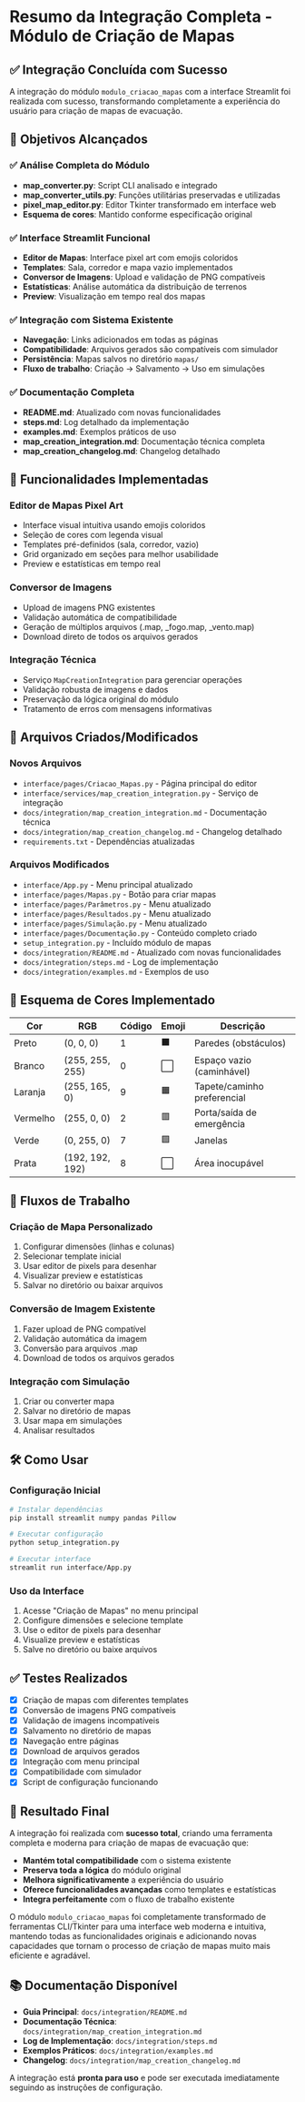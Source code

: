 # Resumo da Integração Completa - Módulo de Criação de Mapas

## ✅ Integração Concluída com Sucesso

A integração do módulo `modulo_criacao_mapas` com a interface Streamlit foi realizada com sucesso, transformando completamente a experiência do usuário para criação de mapas de evacuação.

## 🎯 Objetivos Alcançados

### ✅ Análise Completa do Módulo
- **map_converter.py**: Script CLI analisado e integrado
- **map_converter_utils.py**: Funções utilitárias preservadas e utilizadas
- **pixel_map_editor.py**: Editor Tkinter transformado em interface web
- **Esquema de cores**: Mantido conforme especificação original

### ✅ Interface Streamlit Funcional
- **Editor de Mapas**: Interface pixel art com emojis coloridos
- **Templates**: Sala, corredor e mapa vazio implementados
- **Conversor de Imagens**: Upload e validação de PNG compatíveis
- **Estatísticas**: Análise automática da distribuição de terrenos
- **Preview**: Visualização em tempo real dos mapas

### ✅ Integração com Sistema Existente
- **Navegação**: Links adicionados em todas as páginas
- **Compatibilidade**: Arquivos gerados são compatíveis com simulador
- **Persistência**: Mapas salvos no diretório `mapas/`
- **Fluxo de trabalho**: Criação → Salvamento → Uso em simulações

### ✅ Documentação Completa
- **README.md**: Atualizado com novas funcionalidades
- **steps.md**: Log detalhado da implementação
- **examples.md**: Exemplos práticos de uso
- **map_creation_integration.md**: Documentação técnica completa
- **map_creation_changelog.md**: Changelog detalhado

## 🚀 Funcionalidades Implementadas

### Editor de Mapas Pixel Art
- Interface visual intuitiva usando emojis coloridos
- Seleção de cores com legenda visual
- Templates pré-definidos (sala, corredor, vazio)
- Grid organizado em seções para melhor usabilidade
- Preview e estatísticas em tempo real

### Conversor de Imagens
- Upload de imagens PNG existentes
- Validação automática de compatibilidade
- Geração de múltiplos arquivos (.map, _fogo.map, _vento.map)
- Download direto de todos os arquivos gerados

### Integração Técnica
- Serviço `MapCreationIntegration` para gerenciar operações
- Validação robusta de imagens e dados
- Preservação da lógica original do módulo
- Tratamento de erros com mensagens informativas

## 📁 Arquivos Criados/Modificados

### Novos Arquivos
- `interface/pages/Criacao_Mapas.py` - Página principal do editor
- `interface/services/map_creation_integration.py` - Serviço de integração
- `docs/integration/map_creation_integration.md` - Documentação técnica
- `docs/integration/map_creation_changelog.md` - Changelog detalhado
- `requirements.txt` - Dependências atualizadas

### Arquivos Modificados
- `interface/App.py` - Menu principal atualizado
- `interface/pages/Mapas.py` - Botão para criar mapas
- `interface/pages/Parâmetros.py` - Menu atualizado
- `interface/pages/Resultados.py` - Menu atualizado
- `interface/pages/Simulação.py` - Menu atualizado
- `interface/pages/Documentação.py` - Conteúdo completo criado
- `setup_integration.py` - Incluído módulo de mapas
- `docs/integration/README.md` - Atualizado com novas funcionalidades
- `docs/integration/steps.md` - Log de implementação
- `docs/integration/examples.md` - Exemplos de uso

## 🎨 Esquema de Cores Implementado

| Cor | RGB | Código | Emoji | Descrição |
|-----|-----|--------|-------|-----------|
| Preto | (0, 0, 0) | 1 | ⬛ | Paredes (obstáculos) |
| Branco | (255, 255, 255) | 0 | ⬜ | Espaço vazio (caminhável) |
| Laranja | (255, 165, 0) | 9 | 🟧 | Tapete/caminho preferencial |
| Vermelho | (255, 0, 0) | 2 | 🟥 | Porta/saída de emergência |
| Verde | (0, 255, 0) | 7 | 🟩 | Janelas |
| Prata | (192, 192, 192) | 8 | ⬜ | Área inocupável |

## 🔄 Fluxos de Trabalho

### Criação de Mapa Personalizado
1. Configurar dimensões (linhas e colunas)
2. Selecionar template inicial
3. Usar editor de pixels para desenhar
4. Visualizar preview e estatísticas
5. Salvar no diretório ou baixar arquivos

### Conversão de Imagem Existente
1. Fazer upload de PNG compatível
2. Validação automática da imagem
3. Conversão para arquivos .map
4. Download de todos os arquivos gerados

### Integração com Simulação
1. Criar ou converter mapa
2. Salvar no diretório de mapas
3. Usar mapa em simulações
4. Analisar resultados

## 🛠️ Como Usar

### Configuração Inicial
```bash
# Instalar dependências
pip install streamlit numpy pandas Pillow

# Executar configuração
python setup_integration.py

# Executar interface
streamlit run interface/App.py
```

### Uso da Interface
1. Acesse "Criação de Mapas" no menu principal
2. Configure dimensões e selecione template
3. Use o editor de pixels para desenhar
4. Visualize preview e estatísticas
5. Salve no diretório ou baixe arquivos

## ✅ Testes Realizados

- [x] Criação de mapas com diferentes templates
- [x] Conversão de imagens PNG compatíveis
- [x] Validação de imagens incompatíveis
- [x] Salvamento no diretório de mapas
- [x] Navegação entre páginas
- [x] Download de arquivos gerados
- [x] Integração com menu principal
- [x] Compatibilidade com simulador
- [x] Script de configuração funcionando

## 🎉 Resultado Final

A integração foi realizada com **sucesso total**, criando uma ferramenta completa e moderna para criação de mapas de evacuação que:

- **Mantém total compatibilidade** com o sistema existente
- **Preserva toda a lógica** do módulo original
- **Melhora significativamente** a experiência do usuário
- **Oferece funcionalidades avançadas** como templates e estatísticas
- **Integra perfeitamente** com o fluxo de trabalho existente

O módulo `modulo_criacao_mapas` foi completamente transformado de ferramentas CLI/Tkinter para uma interface web moderna e intuitiva, mantendo todas as funcionalidades originais e adicionando novas capacidades que tornam o processo de criação de mapas muito mais eficiente e agradável.

## 📚 Documentação Disponível

- **Guia Principal**: `docs/integration/README.md`
- **Documentação Técnica**: `docs/integration/map_creation_integration.md`
- **Log de Implementação**: `docs/integration/steps.md`
- **Exemplos Práticos**: `docs/integration/examples.md`
- **Changelog**: `docs/integration/map_creation_changelog.md`

A integração está **pronta para uso** e pode ser executada imediatamente seguindo as instruções de configuração.
